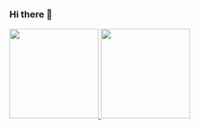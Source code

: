 ### Hi there 👋

<div align="justify">
  <a href="https://github.com/OPauloss">
  <img height="160em" src="https://github-readme-stats.vercel.app/api?username=OPauloss&show_icons=true&theme=dracula&include_all_commits=true&count_private=true"/>
  <img height="160em" src="https://github-readme-stats.vercel.app/api/top-langs/?username=OPauloss&layout=compact&langs_count=7&theme=dracula"/>
</div>
  

<!--
**OPauloss/OPauloss** is a ✨ _special_ ✨ repository because its `README.md` (this file) appears on your GitHub profile.

Here are some ideas to get you started:-->
